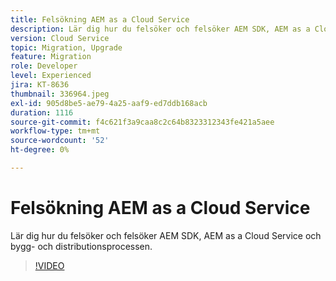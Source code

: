 ```yaml
---
title: Felsökning AEM as a Cloud Service
description: Lär dig hur du felsöker och felsöker AEM SDK, AEM as a Cloud Service och bygg- och distributionsprocessen.
version: Cloud Service
topic: Migration, Upgrade
feature: Migration
role: Developer
level: Experienced
jira: KT-8636
thumbnail: 336964.jpeg
exl-id: 905d8be5-ae79-4a25-aaf9-ed7ddb168acb
duration: 1116
source-git-commit: f4c621f3a9caa8c2c64b8323312343fe421a5aee
workflow-type: tm+mt
source-wordcount: '52'
ht-degree: 0%

---
```


# Felsökning AEM as a Cloud Service

Lär dig hur du felsöker och felsöker AEM SDK, AEM as a Cloud Service och bygg- och distributionsprocessen.

>[!VIDEO](https://video.tv.adobe.com/v/336964?quality=12&learn=on)
